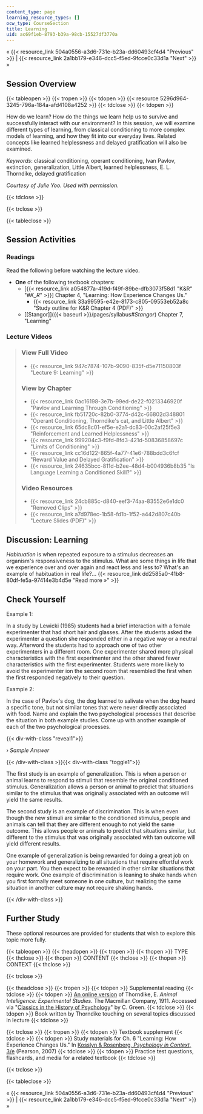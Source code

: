 ```yaml
---
content_type: page
learning_resource_types: []
ocw_type: CourseSection
title: Learning
uid: ac69f1eb-8793-b39a-98cb-15527df3770a
---
```


« {{< resource_link 504a0556-a3d6-731e-b23a-dd60493cf4d4 "Previous" >}} | {{< resource_link 2a1bb179-e346-dcc5-f5ed-9fcce0c33d1a "Next" >}} »

Session Overview
----------------

{{< tableopen >}}
{{< tropen >}}
{{< tdopen >}}
{{< resource 5296d964-3245-796a-184a-afd4108a4252 >}}
{{< tdclose >}}
{{< tdopen >}}


How do we learn? How do the things we learn help us to survive and successfully interact with our environment? In this session, we will examine different types of learning, from classical conditioning to more complex models of learning, and how they fit into our everyday lives. Related concepts like learned helplessness and delayed gratification will also be examined.

_Keywords_: classical conditioning, operant conditioning, Ivan Pavlov, extinction, generalization, Little Albert, learned helplessness, E. L. Thorndike, delayed gratification

_Courtesy of Julie Yoo. Used with permission._


{{< tdclose >}}

{{< trclose >}}

{{< tableclose >}}

Session Activities
------------------

### Readings

Read the following before watching the lecture video.

*   **One** of the following textbook chapters:
    *   \[{{< resource_link a054877a-419d-f49f-89be-dfb3073f58d1 "K&R" "#_K_R_" >}}\] Chapter 4, "Learning: How Experience Changes Us."
        *   {{< resource_link 33a99595-e42e-8173-c805-09553eb52a8c "Study outline for K&R Chapter 4 (PDF)" >}} 
    *   [\[Stangor\]]({{< baseurl >}}/pages/syllabus#_Stangor_) Chapter 7, "Learning"

### Lecture Videos

> ### View Full Video
> 
> *   {{< resource_link 947c7874-107b-9090-835f-d5e71150803f "Lecture 9: Learning" >}}
> 
> ### View by Chapter
> 
> *   {{< resource_link 0ac16198-3e7b-99ed-de22-f0213346920f "Pavlov and Learning Through Conditioning" >}}
> *   {{< resource_link fb51720c-82b0-3774-d42c-66802d348801 "Operant Conditioning, Thorndike's cat, and Little Albert" >}}
> *   {{< resource_link 65dc8c01-ef5e-e2a1-dc83-00c2af25f5e3 "Reinforcement and Learned Helplessness" >}}
> *   {{< resource_link 999204c3-f9fd-8fd3-421d-50836858697c "Limits of Conditioning" >}}
> *   {{< resource_link cc16d122-865f-4a77-41e6-788bdd3c6fcf "Reward Value and Delayed Gratification" >}}
> *   {{< resource_link 24635bcc-811d-b2ee-48d4-b004936b8b35 "Is Language Learning a Conditioned Skill?" >}}
> 
> ### Video Resources
> 
> *   {{< resource_link 24cb885c-d840-eef3-74aa-83552e6e1dc0 "Removed Clips" >}}
> *   {{< resource_link a7d978ec-1b58-fd1b-1f52-a442d807c40b "Lecture Slides (PDF)" >}}

Discussion: Learning
--------------------

_Habituation_ is when repeated exposure to a stimulus decreases an organism's responsiveness to the stimulus. What are some things in life that we experience over and over again and react less and less to? What's an example of habituation in real life?... {{< resource_link dd2585a0-41b8-80df-fe5a-97414e3b4d5e "Read more »" >}}

Check Yourself
--------------

Example 1:

In a study by Lewicki (1985) students had a brief interaction with a female experimenter that had short hair and glasses. After the students asked the experimenter a question she responded either in a negative way or a neutral way. Afterword the students had to approach one of two other experimenters in a different room. One experimenter shared more physical characteristics with the first experimenter and the other shared fewer characteristics with the first experimenter. Students were more likely to avoid the experimenter ion the second room that resembled the first when the first responded negatively to their question.

Example 2:

In the case of Pavlov's dog, the dog learned to salivate when the dog heard a specific tone, but not similar tones that were never directly associated with food. Name and explain the two psychological processes that describe the situation in both example studies. Come up with another example of each of the two psychological processes.

{{< div-with-class "reveal1">}}

› _Sample Answer_

{{< /div-with-class >}}{{< div-with-class "toggle1">}}

The first study is an example of generalization. This is when a person or animal learns to respond to stimuli that resemble the original conditioned stimulus. Generalization allows a person or animal to predict that situations similar to the stimulus that was originally associated with an outcome will yield the same results.

The second study is an example of discrimination. This is when even though the new stimuli are similar to the conditioned stimulus, people and animals can tell that they are different enough to not yield the same outcome. This allows people or animals to predict that situations similar, but different to the stimulus that was originally associated with tan outcome will yield different results.

One example of generalization is being rewarded for doing a great job on your homework and generalizing to all situations that require effortful work on your part. You then expect to be rewarded in other similar situations that require work. One example of discrimination is leaning to shake hands when you first formally meet someone in one culture, but realizing the same situation in another culture may not require shaking hands.

{{< /div-with-class >}}

Further Study
-------------

These optional resources are provided for students that wish to explore this topic more fully.

{{< tableopen >}}
{{< theadopen >}}
{{< tropen >}}
{{< thopen >}}
TYPE
{{< thclose >}}
{{< thopen >}}
CONTENT
{{< thclose >}}
{{< thopen >}}
CONTEXT
{{< thclose >}}

{{< trclose >}}

{{< theadclose >}}
{{< tropen >}}
{{< tdopen >}}
Supplemental reading
{{< tdclose >}}
{{< tdopen >}}
[An online version](http://psychclassics.yorku.ca/Thorndike/Animal/) of Thorndike, E. _Animal Intelligence: Experimental Studies_. The Macmillan Company, 1911. Accessed via "[Classics in the History of Psychology](http://psychclassics.yorku.ca/index.htm)" by C. Green.
{{< tdclose >}}
{{< tdopen >}}
Book written by Thorndike touching on several topics discussed in lecture
{{< tdclose >}}

{{< trclose >}}
{{< tropen >}}
{{< tdopen >}}
Textbook supplement
{{< tdclose >}}
{{< tdopen >}}
Study materials for Ch. 6 "Learning: How Experience Changes Us." In [Kosslyn & Rosenberg, _Psychology in Context_, 3/e](http://www.pearsonhighered.com/educator/product/Fundamentals-of-Psychology-in-Context/9780205507573.page) (Pearson, 2007)
{{< tdclose >}}
{{< tdopen >}}
Practice test questions, flashcards, and media for a related textbook
{{< tdclose >}}

{{< trclose >}}

{{< tableclose >}}

« {{< resource_link 504a0556-a3d6-731e-b23a-dd60493cf4d4 "Previous" >}} | {{< resource_link 2a1bb179-e346-dcc5-f5ed-9fcce0c33d1a "Next" >}} »